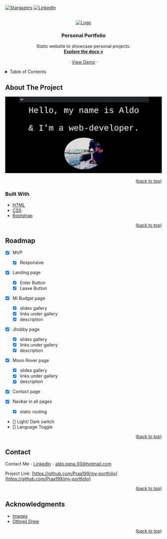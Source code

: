 <div id="top"></div>
<!--
*** Thanks for checking out the Best-README-Template. If you have a suggestion
*** that would make this better, please fork the repo and create a pull request
*** or simply open an issue with the tag "enhancement".
*** Don't forget to give the project a star!
*** Thanks again! Now go create something AMAZING! :D
-->

<!-- PROJECT SHIELDS -->
<!--
*** I'm using markdown "reference style" links for readability.
*** Reference links are enclosed in brackets [ ] instead of parentheses ( ).
*** See the bottom of this document for the declaration of the reference variables
*** for contributors-url, forks-url, etc. This is an optional, concise syntax you may use.
*** https://www.markdownguide.org/basic-syntax/#reference-style-links
-->

[![Stargazers][stars-shield]][stars-url]
[![LinkedIn][linkedin-shield]][linkedin-url]

<!-- PROJECT LOGO -->
<br />
<div align="center">
  <a href="https://github.com/Praa199/my-portfolio">
    <img src="" alt="Logo" width="80" height="80">
  </a>

<h3 align="center">Personal Portfolio</h3>

  <p align="center">
    Static website to showcase personal projects.
    <br />
    <a href="https://github.com/Praa199?tab=repositories"><strong>Explore the docs »</strong></a>
    <br />
    <br />
    ·
    <a href="https://praa199.github.io/my-portfolio/">View Demo</a>
    ·
  </p>
</div>

<!-- TABLE OF CONTENTS -->
<details>
  <summary>Table of Contents</summary>
  <ol>
    <li>
      <a href="#about-the-project">About The Project</a>
      <ul>
        <li><a href="#built-with">Built With</a></li>
      </ul>
    </li>
    <li>
    </li>
    <li><a href="#roadmap">Roadmap</a></li>
    <li><a href="#contact">Contact</a></li>
    <li><a href="#acknowledgments">Acknowledgments</a></li>
  </ol>
</details>

<!-- ABOUT THE PROJECT -->

## About The Project

[![Portfolio Screen Shot][product-screenshot]](https://praa199.github.io/my-portfolio/)

<p align="right">(<a href="#top">back to top</a>)</p>

### Built With

- [HTML](https://www.ecosia.org/search?q=html&addon=opensearch)
- [CSS](https://www.ecosia.org/search?q=css)
- [Bootstrap](https://getbootstrap.com)

<p align="right">(<a href="#top">back to top</a>)</p>

<!-- ROADMAP -->

## Roadmap

- [x] MVP

  - [x] Responsive

- [x] Landing page

  - [x] Enter Button
  - [x] Leave Button

- [x] Mi Budget page

  - [x] slides gallery
  - [x] links under gallery
  - [x] description

- [x] Jhobby page

  - [x] slides gallery
  - [x] links under gallery
  - [x] description

- [x] Moon Rover page

  - [x] slides gallery
  - [x] links under gallery
  - [x] description

- [x] Contact page

- [x] Navbar in all pages

  - [x] static routing

- [] Light/ Dark switch
- [] Language Toggle

<p align="right">(<a href="#top">back to top</a>)</p>

<!-- CONTACT -->

## Contact

Contact Me - [LinkedIn](https://www.linkedin.com/in/aldo-pena/) - aldo.pena.93@hotmail.com

Project Link: [https://github.com/Praa199/my-portfolio](https://github.com/Praa199/my-portfolio)

<p align="right">(<a href="#top">back to top</a>)</p>

<!-- ACKNOWLEDGMENTS -->

## Acknowledgments

- [Images](https://unsplash.com/)
- [Othneil Drew](https://github.com/othneildrew/Best-README-Template)

<p align="right">(<a href="#top">back to top</a>)</p>

<!-- MARKDOWN LINKS & IMAGES -->
<!-- https://www.markdownguide.org/basic-syntax/#reference-style-links -->

[stars-shield]: https://img.shields.io/github/stars/Praa199/my-portfolio.svg?style=for-the-badge
[stars-url]: https://github.com/Praa199/my-portfolio/stargazers
[linkedin-shield]: https://img.shields.io/badge/-LinkedIn-black.svg?style=for-the-badge&logo=linkedin&colorB=555
[linkedin-url]: https://linkedin.com/in/linkedin_username
[product-screenshot]: /images/Screenshot-portfolio-cover.png
